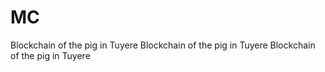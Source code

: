 # MC
Blockchain of the pig in Tuyere 
Blockchain of the pig in Tuyere 
Blockchain of the pig in Tuyere 
